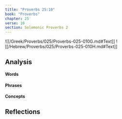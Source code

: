 ```yaml
---
title: "Proverbs 25:10"
book: "Proverbs"
chapter: 25
verse: 10
section: Solomonic Proverbs 2
---
```

![[/Greek/Proverbs/025/Proverbs-025-010G.md#Text]]
![[/Hebrew/Proverbs/025/Proverbs-025-010H.md#Text]]

## Analysis

#### Words

#### Phrases

#### Concepts

## Reflections
